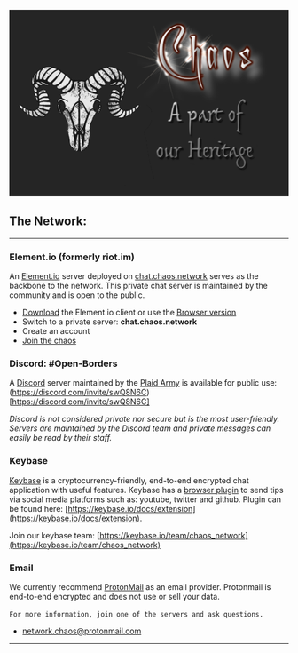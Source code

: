 ![chaos](chaos2243.png)


## The Network: 

---



### Element.io (formerly riot.im) 

An [Element.io](https://element.io/) server deployed on [chat.chaos.network](https://app.element.io/#/room/!lxbTZQbwHPodDlnoGn:chat.chaos.network?via=chat.chaos.network) serves as the backbone to the network. This private chat server is maintained by the community and is open to the public.

- [Download](https://element.io/get-started) the Element.io client or use the [Browser version](https://element.io/get-started) 
- Switch to a private server:  **chat.chaos.network**
- Create an account
- [Join the chaos](https://app.element.io/#/room/!lxbTZQbwHPodDlnoGn:chat.chaos.network?via=chat.chaos.network)


### Discord: #Open-Borders

A [Discord](https://discord.com) server maintained by the [Plaid Army](https://plaidarmy.com) is available for public use: (https://discord.com/invite/swQ8N6C)[https://discord.com/invite/swQ8N6C]

*Discord is not considered private nor secure but is the most user-friendly. Servers are maintained by the Discord team and private messages can easily be read by their staff.*

### Keybase

[Keybase](https://keybase.io/) is a cryptocurrency-friendly, end-to-end encrypted chat application with useful features. Keybase has a [browser plugin](https://keybase.io/docs/extension) to send tips via social media platforms such as: youtube, twitter and github. Plugin can be found here: [https://keybase.io/docs/extension](https://keybase.io/docs/extension).

Join our keybase team: [https://keybase.io/team/chaos_network](https://keybase.io/team/chaos_network)

### Email

We currently recommend [ProtonMail](https://protonmail.com/) as an email provider. Protonmail is end-to-end encrypted and does not use or sell your data.

```For more information, join one of the servers and ask questions.```

- [network.chaos@protonmail.com](network.chaos@protonmail.com)

---
